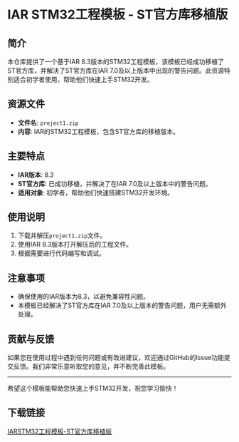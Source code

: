 # IAR STM32工程模板 - ST官方库移植版

## 简介
本仓库提供了一个基于IAR 8.3版本的STM32工程模板，该模板已经成功移植了ST官方库，并解决了ST官方库在IAR 7.0及以上版本中出现的警告问题。此资源特别适合初学者使用，帮助他们快速上手STM32开发。

## 资源文件
- **文件名**: `project1.zip`
- **内容**: IAR的STM32工程模板，包含ST官方库的移植版本。

## 主要特点
- **IAR版本**: 8.3
- **ST官方库**: 已成功移植，并解决了在IAR 7.0及以上版本中的警告问题。
- **适用对象**: 初学者，帮助他们快速搭建STM32开发环境。

## 使用说明
1. 下载并解压`project1.zip`文件。
2. 使用IAR 8.3版本打开解压后的工程文件。
3. 根据需要进行代码编写和调试。

## 注意事项
- 确保使用的IAR版本为8.3，以避免兼容性问题。
- 本模板已经解决了ST官方库在IAR 7.0及以上版本的警告问题，用户无需额外处理。

## 贡献与反馈
如果您在使用过程中遇到任何问题或有改进建议，欢迎通过GitHub的Issue功能提交反馈。我们非常乐意听取您的意见，并不断完善此模板。

---

希望这个模板能帮助您快速上手STM32开发，祝您学习愉快！

## 下载链接

[IARSTM32工程模板-ST官方库移植版](https://pan.quark.cn/s/ce3f76385616)